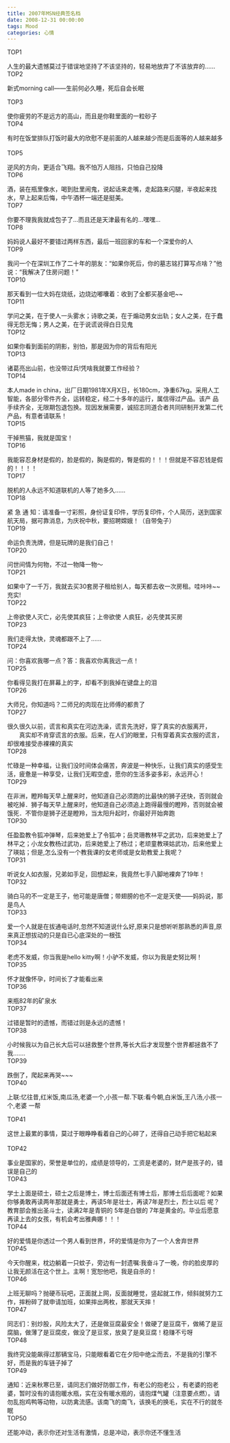 ```yaml
---
title: 2007年MSN经典签名档
date: 2008-12-31 00:00:00
tags: Mood
categories: 心情
---
```


TOP1  

人生的最大遗憾莫过于错误地坚持了不该坚持的，轻易地放弃了不该放弃的……      
TOP2  

新式morning call——生前何必久睡，死后自会长眠  

<!--more-->

TOP3

使你疲劳的不是远方的高山，而且是你鞋里面的一粒砂子      
TOP4  

有时在饭堂排队打饭时最大的欣慰不是前面的人越来越少而是后面等的人越来越多      
TOP5  

逆风的方向，更适合飞翔。我不怕万人阻挡，只怕自己投降      
TOP6  

酒，装在瓶里像水，喝到肚里闹鬼，说起话来走嘴，走起路来闪腿，半夜起来找水，早上起来后悔，中午酒杯一端还是挺美。      
TOP7  

你要不理我我就成包子了…而且还是天津最有名的…嘿嘿…      
TOP8  

妈妈说人最好不要错过两样东西，最后一班回家的车和一个深爱你的人      
TOP9  

我问一个在深圳工作了二十年的朋友：“如果你死后，你的墓志铭打算写点啥？”他说：“我解决了住房问题！”      
TOP10  

那天看到一位大妈在烧纸，边烧边嘟囔着：收到了全都买基金吧~~      
TOP11  

学问之美，在于使人一头雾水；诗歌之美，在于煽动男女出轨；女人之美，在于蠢得无怨无悔；男人之美，在于说谎说得白日见鬼      
TOP12  

如果你看到面前的阴影，别怕，那是因为你的背后有阳光      
TOP13  

诸葛亮出山前，也没带过兵!凭啥我就要工作经验？      
TOP14  

本人made in china，出厂日期1981年X月X日，长180cm，净重67kg。采用人工智能，各部分零件齐全，运转稳定，经二十多年的运行，属信得过产品。该产 品手续齐全，无限期包退包换。现因发展需要，诚招志同道合者共同研制开发第二代产品，有意者请联系！      
TOP15  

干掉熊猫，我就是国宝！      
TOP16  

我能容忍身材是假的，脸是假的，胸是假的，臀是假的！！！但就是不容忍钱是假的！！！！      
TOP17  

脱机的人永远不知道联机的人等了她多久……      
TOP18  

紧 急 通 知：请准备一寸彩照，身份证复印件，学历复印件，个人简历，送到国家航天局，据可靠消息，为庆祝中秋，要招聘嫦娥！（自带兔子）      
TOP19  

命运负责洗牌，但是玩牌的是我们自己！      
TOP20  

问世间情为何物，不过一物降一物～      
TOP21  

如果中了一千万，我就去买30套房子租给别人，每天都去收一次房租。哇咔咔~~ 充实!      
TOP22  

上帝欲使人灭亡，必先使其疯狂；上帝欲使 人疯狂，必先使其买房      
TOP23  

我们走得太快，灵魂都跟不上了……      
TOP24  

问：你喜欢我哪一点？答：我喜欢你离我远一点！      
TOP25  

你看得见我打在屏幕上的字，却看不到我掉在键盘上的泪      
TOP26  

大师兄，你知道吗？二师兄的肉现在比师傅的都贵了      
TOP27  

很久很久以前，谎言和真实在河边洗澡，谎言先洗好，穿了真实的衣服离开， 　　真实却不肯穿谎言的衣服。后来，在人们的眼里，只有穿着真实衣服的谎言，却很难接受赤裸裸的真实      
TOP28  

忙碌是一种幸福，让我们没时间体会痛苦，奔波是一种快乐，让我们真实的感受生活，疲惫是一种享受，让我们无暇空虚，愿你的生活多姿多彩，永远开心！      
TOP29  

在非洲，瞪羚每天早上醒来时，他知道自己必须跑的比最快的狮子还快，否则就会被吃掉．狮子每天早上醒来时，他知道自己必须追上跑得最慢的瞪羚，否则就会被饿死．不管你是狮子还是瞪羚，当太阳升起时，你最好开始奔跑      
TOP30  

任盈盈教令狐冲弹琴，后来她爱上了令狐冲；岳灵珊教林平之武功，后来她爱上了林平之；小龙女教杨过武功，后来她爱上了杨过；老顽童教瑛姑武功，后来他爱上了瑛姑；但是,怎么没有一个教我课的女老师或是女助教爱上我呢？      
TOP31  

听说女人如衣服，兄弟如手足，回想起来，我竟然七手八脚地裸奔了19年！      
TOP32  

骑白马的不一定是王子，他可能是唐僧；带翅膀的也不一定是天使——妈妈说，那是鸟人      
TOP33  

爱一个人就是在拔通电话时,忽然不知道说什么好,原来只是想听听那熟悉的声音,原来真正想拔动的只是自已心底深处的一根弦      
TOP34  

老虎不发威，你当我是hello kitty啊！小驴不发威，你以为我是史努比啊！      
TOP35  

怀才就像怀孕，时间长了才能看出来      
TOP36  

来瓶82年的矿泉水      
TOP37  

过错是暂时的遗憾，而错过则是永远的遗憾！      
TOP38  

小时候我以为自己长大后可以拯救整个世界,等长大后才发现整个世界都拯救不了我.......      
TOP39  

跌倒了，爬起来再哭~~~      
TOP40  

上联:忆往昔,红米饭,南瓜汤,老婆一个,小孩一帮.下联:看今朝,白米饭,王八汤,小孩一个,老婆 一帮  

TOP41  

这世上最累的事情，莫过于眼睁睁看着自己的心碎了，还得自己动手把它粘起来      
TOP42  

事业是国家的，荣誉是单位的，成绩是领导的，工资是老婆的，财产是孩子的，错误是自己的      
TOP43  

学士上面是硕士，硕士之后是博士，博士后面还有博士后，那博士后后面呢？如果你够勇敢再读两年那就是勇士，再读5年是壮士，再读7年是烈士，烈士以后 呢？教育部会推出圣斗士，读满2年是青铜的 5年是白银的 7年是黄金的。毕业后愿意再读上去的女孩，有机会考出雅典娜！！！      
TOP44  

好的爱情是你透过一个男人看到世界，坏的爱情是你为了一个人舍弃世界      
TOP45  

今天你醒来，枕边躺着一只蚊子，旁边有一封遗嘱:我奋斗了一晚，你的脸皮厚的让我无颜活在这个世上。主啊！宽恕他吧，我是自杀的！      
TOP46  

上班无聊吗？抛硬币玩吧，正面就上网，反面就睡觉，竖起就工作，倾斜就努力工作，摔粉碎了就申请加班，如果摔出两枚，那就天天摔！      
TOP47  

同志们：别炒股，风险太大了，还是做豆腐最安全！做硬了是豆腐干，做稀了是豆腐脑，做薄了是豆腐皮，做没了是豆浆，放臭了是臭豆腐！稳赚不亏呀      
TOP48  

我终究没能飙得过那辆宝马，只能眼看着它在夕阳中绝尘而去，不是我的引擎不好，而是我的车链子掉了      
TOP49  

通知：近来秋寒已至，请同志们做好防御工作，有老公的抱老公 ，有老婆的抱老婆，暂时没有的请抱暖水瓶，实在没有暖水瓶的，请抱煤气罐（注意要点燃）。请勿乱抱鸡鸭等动物，以防禽流感。该南飞的南飞，该换毛的换毛，实在不行的就冬眠      
TOP50  

还能冲动，表示你还对生活有激情，总是冲动，表示你还不懂生活
